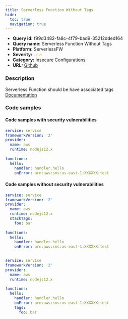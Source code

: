 ```yaml
---
title: Serverless Function Without Tags
hide:
  toc: true
  navigation: true
---
```


<style>
  .highlight .hll {
    background-color: #ff171742;
  }
  .md-content {
    max-width: 1100px;
    margin: 0 auto;
  }
</style>

-   **Query id:** f99d3482-fa8c-4f79-bad9-35212dded164
-   **Query name:** Serverless Function Without Tags
-   **Platform:** ServerlessFW
-   **Severity:** <span style="color:#edd57e">Low</span>
-   **Category:** Insecure Configurations
-   **URL:** [Github](https://github.com/Checkmarx/kics/tree/master/assets/queries/serverlessFW/serverless_function_without_tags)

### Description
Serverless Function should be have associated tags<br>
[Documentation](https://www.serverless.com/framework/docs/providers/aws/guide/functions#tags)

### Code samples
#### Code samples with security vulnerabilities
```yml title="Positive test num. 1 - yml file" hl_lines="8"
service: service
frameworkVersion: '2' 
provider:
  name: aws
  runtime: nodejs12.x
 
functions:
  hello:
    handler: handler.hello
    onError: arn:aws:sns:us-east-1:XXXXXX:test

```


#### Code samples without security vulnerabilities
```yml title="Negative test num. 1 - yml file"
service: service
frameworkVersion: '2' 
provider:
  name: aws
  runtime: nodejs12.x
  stackTags:
    foo: bar
 
functions:
  hello:
    handler: handler.hello
    onError: arn:aws:sns:us-east-1:XXXXXX:test
      

```
```yml title="Negative test num. 2 - yml file"
service: service
frameworkVersion: '2' 
provider:
  name: aws
  runtime: nodejs12.x
 
functions:
  hello:
    handler: handler.hello
    onError: arn:aws:sns:us-east-1:XXXXXX:test
    tags:
      foo: bar

```
